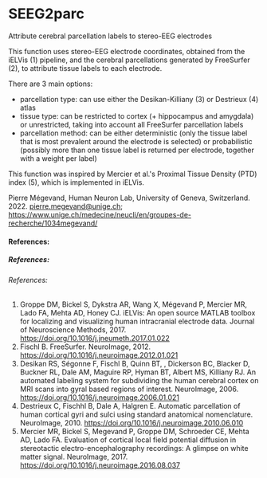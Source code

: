 # SEEG2parc
Attribute cerebral parcellation labels to stereo-EEG electrodes

This function uses stereo-EEG electrode coordinates, obtained from the iELVis (1) pipeline, and the cerebral parcellations generated by FreeSurfer (2), to attribute tissue labels to each electrode.

There are 3 main options:
- parcellation type: can use either the Desikan-Killiany (3) or Destrieux (4) atlas
- tissue type: can be restricted to cortex (+ hippocampus and amygdala) or unrestricted, taking into account all FreeSurfer parcellation labels
- parcellation method: can be either deterministic (only the tissue label that is most prevalent around the electrode is selected) or probabilistic (possibly more than one tissue label is returned per electrode, together with a weight per label)

This function was inspired by Mercier et al.'s Proximal Tissue Density (PTD) index (5), which is implemented in iELVis.

Pierre Mégevand, Human Neuron Lab, University of Geneva, Switzerland. 2022.
pierre.megevand@unige.ch; https://www.unige.ch/medecine/neucli/en/groupes-de-recherche/1034megevand/


#### References:
##### References:
###### References:
1. Groppe DM, Bickel S, Dykstra AR, Wang X, Mégevand P, Mercier MR, Lado FA, Mehta AD, Honey CJ. iELVis: An open source MATLAB toolbox for localizing and visualizing human intracranial electrode data. Journal of Neuroscience Methods, 2017. https://doi.org/10.1016/j.jneumeth.2017.01.022
2. Fischl B. FreeSurfer. NeuroImage, 2012. https://doi.org/10.1016/j.neuroimage.2012.01.021
3. Desikan RS, Ségonne F, Fischl B, Quinn BT, , Dickerson BC, Blacker D, Buckner RL, Dale AM, Maguire RP, Hyman BT, Albert MS, Killiany RJ. An automated labeling system for subdividing the human cerebral cortex on MRI scans into gyral based regions of interest. NeuroImage, 2006. https://doi.org/10.1016/j.neuroimage.2006.01.021
4. Destrieux C, Fischhl B, Dale A, Halgren E. Automatic parcellation of human cortical gyri and sulci using standard anatomical nomenclature. NeuroImage, 2010. https://doi.org/10.1016/j.neuroimage.2010.06.010
5. Mercier MR, Bickel S, Megevand P, Groppe DM, Schroeder CE, Mehta AD, Lado FA. Evaluation of cortical local field potential diffusion in stereotactic electro-encephalography recordings: A glimpse on white matter signal. NeuroImage, 2017. https://doi.org/10.1016/j.neuroimage.2016.08.037
